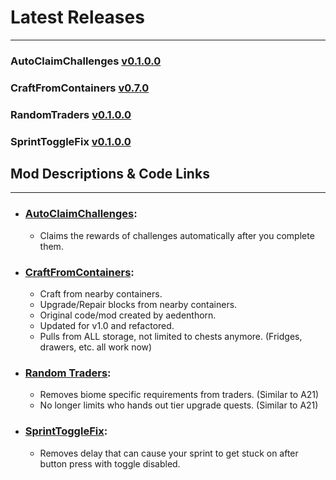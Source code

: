 # Latest Releases

---

### AutoClaimChallenges [v0.1.0.0](https://github.com/unv-annihilator/7D2D_Mods/releases/tag/AutoClaimChallenges_v0.1.0.0)

### CraftFromContainers [v0.7.0](https://github.com/unv-annihilator/7D2D_Mods/releases/tag/CraftFromContainers_v0.7.0)

### RandomTraders [v0.1.0.0](https://github.com/unv-annihilator/7D2D_Mods/releases/tag/RandomTraders_v0.1.0.0)

### SprintToggleFix [v0.1.0.0](https://github.com/unv-annihilator/7D2D_Mods/releases/tag/SprintToggleFix_v0.1.0.0)


## Mod Descriptions & Code Links

---

- ### [AutoClaimChallenges](https://github.com/unv-annihilator/7D2D_Mods/tree/master/AutoClaimChallenges):
  - Claims the rewards of challenges automatically after you complete them.

- ### [CraftFromContainers](https://github.com/unv-annihilator/7D2D_Mods/tree/master/CraftFromContainers):
  - Craft from nearby containers.
  - Upgrade/Repair blocks from nearby containers.
  - Original code/mod created by aedenthorn. 
  - Updated for v1.0 and refactored. 
  - Pulls from ALL storage, not limited to chests anymore. (Fridges, drawers, etc. all work now)

- ### [Random Traders](https://github.com/unv-annihilator/7D2D_Mods/tree/master/RandomTraders):
  - Removes biome specific requirements from traders. (Similar to A21)
  - No longer limits who hands out tier upgrade quests. (Similar to A21)

- ### [SprintToggleFix](https://github.com/unv-annihilator/7D2D_Mods/tree/master/SprintToggleFix):
  - Removes delay that can cause your sprint to get stuck on after button press with toggle disabled. 

